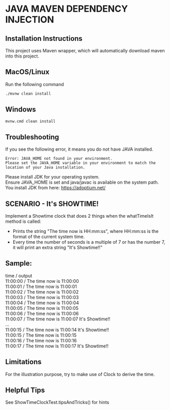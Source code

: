 # JAVA MAVEN DEPENDENCY INJECTION

## Installation Instructions

This project uses Maven wrapper, which will automatically download maven into this project.

## MacOS/Linux
Run the following command
```bash
./mvnw clean install
```
## Windows
```bash
mvnw.cmd clean install
```

## Troubleshooting
If you see the following error, it means you do not have JAVA installed.

```text
Error: JAVA_HOME not found in your environment.
Please set the JAVA_HOME variable in your environment to match the 
location of your Java installation.
```
Please install JDK for your operating system. \
Ensure JAVA_HOME is set and java/javac is available on the system path. \
You install JDK from here: https://adoptium.net/

## SCENARIO - It's SHOWTIME!

Implement a Showtime clock that does 2 things when the whatTimeIsIt method is called:

- Prints the string "The time now is HH:mm:ss", where HH:mm:ss is the format of the current system time.
- Every time the number of seconds is a multiple of 7 or has the number 7, it will print an extra string "It's Showtime!!"

## Sample:
time / output \
11:00:00 / The time now is 11:00:00 \
11:00:01 / The time now is 11:00:01 \
11:00:02 / The time now is 11:00:02 \
11:00:03 / The time now is 11:00:03 \
11:00:04 / The time now is 11:00:04 \
11:00:05 / The time now is 11:00:05 \
11:00:06 / The time now is 11:00:06 \
11:00:07 / The time now is 11:00:07 It's Showtime!! \
... \
11:00:15 / The time now is 11:00:14 It's Showtime!! \
11:00:15 / The time now is 11:00:15 \
11:00:16 / The time now is 11:00:16 \
11:00:17 / The time now is 11:00:17 It's Showtime!!

## Limitations
For the illustration purpose, try to make use of Clock to derive the time.

## Helpful Tips
See ShowTimeClockTest.tipsAndTricks() for hints
